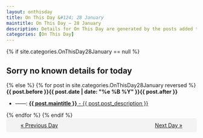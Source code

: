 ```yaml
---
layout: onthisday
title: On This Day &#124; 28 January
maintitle: On This Day — 28 January
description: Details for On This Day are generated by the posts added to the website so the content is subject to changes/updates over time.
categories: [On This Day]
---
```


{% if site.categories.OnThisDay28January == null %}
<h2>Sorry no known details for today</h2>
{% else %}
{% for post in site.categories.OnThisDay28January reversed %}
<strong>{{ post.before }}{{ post.date | date: "%e %B %Y" }}{{ post.after }}</strong>
<ul>
<li> ——: <a class="{{ post.class }}" href="{{ post.url }}"><strong>{{ post.maintitle }}</strong> - {{ post.post_description }}</a></li>
</ul>
{% endfor %}
{% endif %}
<br />
<div style="background-color: #f3f3f3; padding: 10px; border-radius: 5px; text-align: center; display: flex; justify-content: space-evenly;">
<a href="/onthisday/01/01-27">« Previous Day</a>
<span style="visibility:hidden;">[ Visit Leap Year February 29 ]</span>
<a href="/onthisday/01/01-29">Next Day »</a>
</div>
